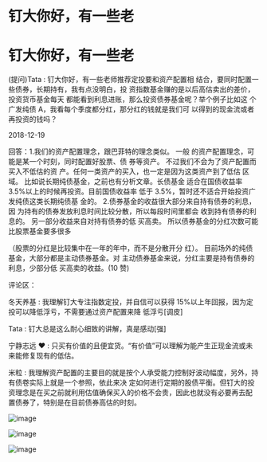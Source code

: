 # 钉大你好，有一些老

# 钉大你好，有一些老

(提问)Tata : 钉大你好，有一些老师推荐定投要和资产配置相 结合，要同时配置一些债券，长期持有，我有点没明白，投 资指数基金赚的是以后高估卖出的差价，投资货币基金每天 都能看到利息进账，那么投资债券基金呢？举个例子比如这 个广发纯债 A，我看每个季度都分红，那分红的钱就是我们可 以得到的现金流或者再投资的钱吗？

2018-12-19

回答：1.我们的资产配置理念，跟巴菲特的理念类似。 一般 的资产配置理念，可能是某一个时刻，同时配置好股票、债 券等资产。 不过我们不会为了资产配置而买入不低估的资 产。任何一类资产的买入，也一定是因为这类资产到了低估 区域。 比如说长期纯债基金，之前也有分析文章。长债基金 适合在国债收益率 3.5%以上的时候再投资。目前国债收益率 低于 3.5%，暂时还不适合开始投资广发纯债这类长期纯债基 金的。 2.债券基金的收益很大部分来自持有债券的利息，因 为持有的债券发放利息时间比较分散，所以每段时间里都会 收到持有债券的利息的。 另一部分收益来自对持有债券的低 买高卖。 所以债券基金的分红次数可能比股票基金要多很多

（股票的分红是比较集中在一年的年中，而不是分散开分 红）。 目前场外的纯债基金，大部分都是主动债券基金。对 主动债券基金来说，分红主要是持有债券的利息，少部分低 买高卖的收益。(10 赞)

评论区：

冬天养基 : 我理解钉大专注指数定投，并自信可以获得 15%以上年回报，因为定投可以降低浮亏，不需要通过资产配置来降 彽浮亏[调皮]

Tata : 钉大总是这么耐心细致的讲解，真是感动[强]

宁静志远 ❤ : 只买有价值的且便宜货。“有价值”可以理解为能产生正现金流或未来能修复现有的低估。

米粒 : 我理解资产配置的主要目的就是按个人承受能力控制好波动幅度，另外，持有债卷实际上就是一个参照，依此来决 定如何进行定期的股债平衡。但钉大的投资理念是在买之前就利用估值确保买入的价格不会贵，因此也就没有必要再去配 置债券了，特别是在目前债券高估的时刻。

![image](img/Image_1092.png)

![image](img/Image_1102.png)

![image](img/Image_1112.png)